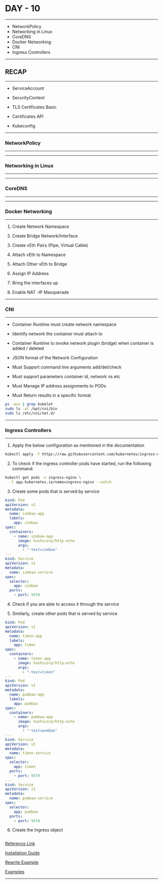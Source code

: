 # DAY - 10

---

* NetworkPolicy
* Networking in Linux
* CoreDNS
* Docker Networking
* CNI
* Ingress Controllers

---

## RECAP

---

* ServiceAccount

* SecurityContext

* TLS Certificates Basic

* Certificates API

* Kubeconfig



---

### NetworkPolicy

---



---

### Networking in Linux

---



---

### CoreDNS

---



---

### Docker Networking

---

1. Create Network Namespace

2. Create Bridge Network/Interface

3. Create vEth Pairs (Pipe, Virtual Cable)

4. Attach vEth to Namespace

5. Attach Other vEth to Bridge

6. Assign IP Address

7. Bring the interfaces up

8. Enable NAT -IP Masquerade

---

### CNI

---

* Container Runtime must create network namespace
* Identify network the container must attach to
* Container Runtime to invoke network plugin (bridge) when container is added / deleted
* JSON format of the Network Configuration

* Must Support command line arguments add/del/check
* Must support parameters container id, network ns etc
* Must Manage IP address assignments to PODs
* Must Return results in a specific format

```bash
ps -aux | grep kubelet
sudo ls -al /opt/cni/bin
sudo ls /etc/cni/net.d/ 
```

---

### Ingress Controllers

---

1. Apply the below configuration as mentioned in the documentation

```bash
kubectl apply -f https://raw.githubusercontent.com/kubernetes/ingress-nginx/controller-v0.34.1/deploy/static/provider/baremetal/deploy.yaml
```

2. To check if the ingress controller pods have started, run the following command:

```bash
kubectl get pods -n ingress-nginx \
  -l app.kubernetes.io/name=ingress-nginx --watch
```

3. Create some pods that is served by service

```yml
kind: Pod
apiVersion: v1
metadata:
  name: simbaa-app
  labels:
    app: simbaa
spec:
  containers:
    - name: simbaa-app
      image: hashicorp/http-echo
      args:
        - "-text=simbaa"
---
kind: Service
apiVersion: v1
metadata:
  name: simbaa-service
spec:
  selector:
    app: simbaa
  ports:
    - port: 5678
```

4. Check if you are able to access it through the service

5. Similarly, create other pods that is served by service

```yml
kind: Pod
apiVersion: v1
metadata:
  name: timon-app
  labels:
    app: timon
spec:
  containers:
    - name: timon-app
      image: hashicorp/http-echo
      args:
        - "-text=timon"
---
kind: Pod
apiVersion: v1
metadata:
  name: pumbaa-app
  labels:
    app: pumbaa
spec:
  containers:
    - name: pumbaa-app
      image: hashicorp/http-echo
      args:
        - "-text=pumbaa"
---
kind: Service
apiVersion: v1
metadata:
  name: timon-service
spec:
  selector:
    app: timon
  ports:
    - port: 5678
---
kind: Service
apiVersion: v1
metadata:
  name: pumbaa-service
spec:
  selector:
    app: pumbaa
  ports:
    - port: 5678
```

6. Create the Ingress object 

```yml

```

[Reference Link](https://github.com/kubernetes/ingress-nginx)

[Installation Guide](https://kubernetes.github.io/ingress-nginx/deploy/#provider-specific-steps)

[Rewrite Example](https://kubernetes.github.io/ingress-nginx/examples/rewrite/)

[Examples](https://kubernetes.github.io/ingress-nginx/examples/)

---

